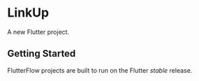 # LinkUp

A new Flutter project.

## Getting Started

FlutterFlow projects are built to run on the Flutter _stable_ release.
